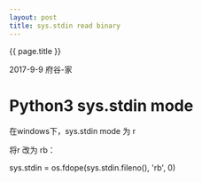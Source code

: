 ```yaml
---
layout: post
title: sys.stdin read binary
---
```


{{ page.title }}

<p class="meta">2017-9-9 府谷-家 </p>

# Python3 sys.stdin mode

在windows下，sys.stdin mode 为 r

将r 改为 rb：

sys.stdin = os.fdope(sys.stdin.fileno(), 'rb', 0)